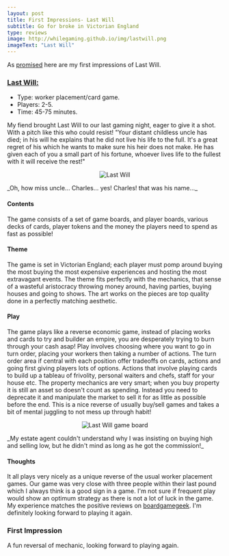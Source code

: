 ```yaml
---
layout: post
title: First Impressions- Last Will
subtitle: Go for broke in Victorian England
type: reviews
image: http://whilegaming.github.io/img/lastwill.png
imageText: "Last Will"
---
```


As [promised](http://whilegaming.github.io/2016-01-16-FITEG) here are my first impressions of Last Will.

### [Last Will:](http://czechgames.com/en/last-will/) 
+ Type: worker placement/card game.
+ Players: 2-5.
+ Time: 45-75 minutes.

My fiend brought Last Will to our last gaming night, eager to give it a shot. With a pitch like this who could resist! "Your distant childless uncle has died; in his will he explains that he did not live his life to the full. It's a great regret of his which he wants to make sure his heir does not make. He has given each of you a small part of his fortune, whoever lives life to the fullest with it will receive the rest!"

<p align="center">
  <img src="http://whilegaming.github.io/img/lastwill.png" alt="Last Will"/>
</p>
_Oh, how miss uncle... Charles... yes! Charles! that was his name..._

#### Contents
The game consists of a set of game boards, and player boards, various decks of cards, player tokens and the money the players need to spend as fast as possible!

#### Theme 
The game is set in Victorian England; each player must pomp around buying the most buying the most expensive experiences and hosting the most extravagant events. The theme fits perfectly with the mechanics, that sense of a wasteful aristocracy throwing money around, having parties, buying houses and going to shows. The art works on the pieces are top quality done in a perfectly matching aesthetic.

#### Play
The game plays like a reverse economic game, instead of placing works and cards to try and builder an empire, you are desperately trying to burn through your cash asap! 
Play involves choosing where you want to go in turn order, placing your workers then taking a number of actions. The turn order area if central with each position offer tradeoffs on cards, actions and going first giving players lots of options. Actions that involve playing cards to build up a tableau of frivolity, personal waiters and chefs, staff for your house etc. The property mechanics are very smart; when you buy property it is still an asset so doesn't count as spending. Instead you need to deprecate it and manipulate the market to sell it for as little as possible before the end. This is a nice reverse of usually buy/sell games and takes a bit of mental juggling to not mess up through habit!

<p align="center">
  <img src="http://whilegaming.github.io/img/lastwillplay.png" alt="Last Will game board"/>
</p>
_My estate agent couldn't understand why I was insisting on buying high and selling low, but he didn't mind as long as he got the commission!_

#### Thoughts
It all plays very nicely as a unique reverse of the usual worker placement games. Our game was very close with three people within their last pound which I always think is a good sign in a game. I'm not sure if frequent play would show an optimum strategy as there is not a lot of luck in the game. My experience matches the positive reviews on [boardgamegeek](https://boardgamegeek.com/boardgame/97842/last-will). I'm definitely looking forward to playing it again.

### First Impression
A fun reversal of mechanic, looking forward to playing again.

